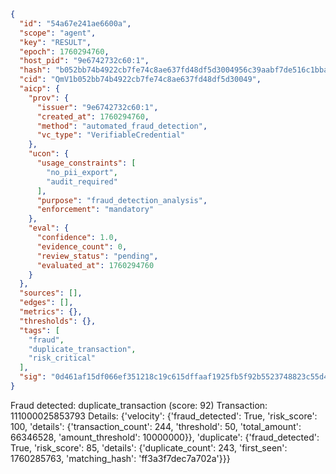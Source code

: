 ```json
{
  "id": "54a67e241ae6600a",
  "scope": "agent",
  "key": "RESULT",
  "epoch": 1760294760,
  "host_pid": "9e6742732c60:1",
  "hash": "b052bb74b4922cb7fe74c8ae637fd48df5d3004956c39aabf7de516c1bbaceef",
  "cid": "QmV1b052bb74b4922cb7fe74c8ae637fd48df5d30049",
  "aicp": {
    "prov": {
      "issuer": "9e6742732c60:1",
      "created_at": 1760294760,
      "method": "automated_fraud_detection",
      "vc_type": "VerifiableCredential"
    },
    "ucon": {
      "usage_constraints": [
        "no_pii_export",
        "audit_required"
      ],
      "purpose": "fraud_detection_analysis",
      "enforcement": "mandatory"
    },
    "eval": {
      "confidence": 1.0,
      "evidence_count": 0,
      "review_status": "pending",
      "evaluated_at": 1760294760
    }
  },
  "sources": [],
  "edges": [],
  "metrics": {},
  "thresholds": {},
  "tags": [
    "fraud",
    "duplicate_transaction",
    "risk_critical"
  ],
  "sig": "0d461af15df066ef351218c19c615dffaaf1925fb5f92b5523748823c55d4665"
}
```

Fraud detected: duplicate_transaction (score: 92)
Transaction: 111000025853793
Details: {'velocity': {'fraud_detected': True, 'risk_score': 100, 'details': {'transaction_count': 244, 'threshold': 50, 'total_amount': 66346528, 'amount_threshold': 10000000}}, 'duplicate': {'fraud_detected': True, 'risk_score': 85, 'details': {'duplicate_count': 243, 'first_seen': 1760285763, 'matching_hash': 'ff3a3f7dec7a702a'}}}